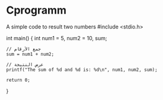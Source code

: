 # Cprogramm
A simple code to result two numbers 
#include <stdio.h>

int main() {
    int num1 = 5, num2 = 10, sum;

    // جمع الأرقام
    sum = num1 + num2;

    // عرض النتيجة
    printf("The sum of %d and %d is: %d\n", num1, num2, sum);

    return 0;
}
